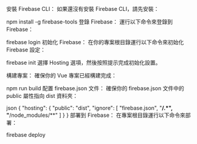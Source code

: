 安裝 Firebase CLI： 如果還沒有安裝 Firebase CLI，請先安裝：

npm install -g firebase-tools
登錄 Firebase： 運行以下命令來登錄到 Firebase：

firebase login
初始化 Firebase： 在你的專案根目錄運行以下命令來初始化 Firebase 設定：

firebase init
選擇 Hosting 選項，然後按照提示完成初始化設置。

構建專案： 確保你的 Vue 專案已經構建完成：

npm run build
配置 firebase.json 文件： 確保你的 firebase.json 文件中的 public 屬性指向 dist 資料夾：

json
{
  "hosting": {
    "public": "dist",
    "ignore": [
      "firebase.json",
      "**/.*",
      "**/node_modules/**"
    ]
  }
}
部署到 Firebase： 在專案根目錄運行以下命令來部署：

firebase deploy
